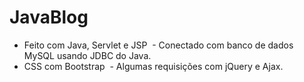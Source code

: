 # JavaBlog
  - Feito com Java, Servlet e JSP
  - Conectado com banco de dados MySQL usando JDBC do Java.
  - CSS com Bootstrap
  - Algumas requisições com jQuery e Ajax.

